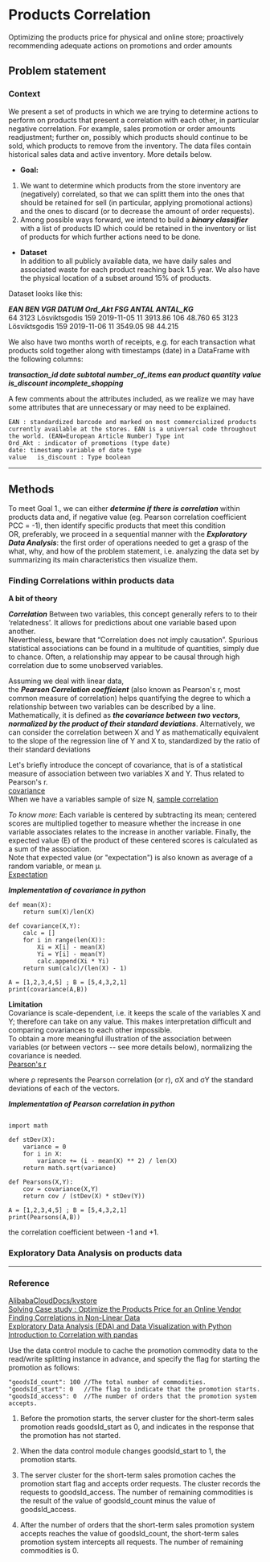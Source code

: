 # Products Correlation
Optimizing the products price for physical and online store; proactively recommending adequate actions on promotions and order amounts


## Problem statement


### Context
We present a set of products in which we are trying to determine actions to perform on products that present a correlation with each other, in particular negative correlation. For example, sales promotion or order amounts readjustment; further on, possibly which products should continue to be sold, which products to remove from the inventory.
The data files contain historical sales data and active inventory. More details below.


 * **Goal:**
1. We want to determine which products from the store inventory are (negatively) correlated, so that we can splitt them into the ones that should be retained for sell (in particular, applying promotional actions) and the ones to discard (or to decrease the amount of order requests).
2. Among possible ways forward, we intend to build a ***binary classifier*** with a list of products ID which could be retained in the inventory or list of products for which further actions need to be done.

* **Dataset**<br>
In addition to all publicly available data, we have daily sales and associated waste for each product reaching back 1.5 year. We also have the physical location of a subset around 15% of products.

Dataset looks like this:

***EAN 	BEN	  VGR	          DATUM	  Ord_Akt	FSG	  ANTAL	  ANTAL_KG***<br>
  64	  3123	Lösviktsgodis	159	2019-11-05	11	  3913.86	106	48.760
  65	  3123	Lösviktsgodis	159	2019-11-06	11	  3549.05	98	44.215

We also have two months worth of receipts, e.g. for each transaction what products sold together along with timestamps (date) in a DataFrame with the following columns:<br>

***transaction_id	date	subtotal	number_of_items	ean	product	quantity	value	is_discount	incomplete_shopping***


A few comments about the attributes included, as we realize we may have some attributes that are unnecessary or may need to be explained.

    EAN : standardized barcode and marked on most commercialized products currently available at the stores. EAN is a universal code throughout the world. (EAN=European Article Number) Type int
    Ord_Akt : indicator of promotions (type date)
    date: timestamp variable of date type
    value	is_discount : Type boolean

<hr>


## Methods

To meet Goal 1., we can either ***determine if there is correlation*** within products data and, if negative value (eg. Pearson correlation coefficient PCC = -1), then identify specific products that meet this condition<br>
OR, preferably, we proceed in a sequential manner with the ***Exploratory Data Analysis***: the first order of operations needed to get a grasp of the what, why, and how of the problem statement, i.e. analyzing the data set by summarizing its main characteristics then visualize them. 

### Finding Correlations within products data

**A bit of theory**

***Correlation***
Between two variables, this concept generally refers to to their ‘relatedness’. It allows for predictions about one variable based upon another.<br>
Nevertheless, beware that “Correlation does not imply causation”. Spurious statistical associations can be found in a multitude of quantities, simply due to chance. Often, a relationship may appear to be causal through high correlation due to some unobserved variables.

Assuming we deal with linear data,<br>
the ***Pearson Correlation coefficient*** (also known as Pearson's r, most common measure of correlation) helps quantifying the degree to which a relationship between two variables can be described by a line. Mathematically, it is defined as ***the covariance between two vectors, normalized by the product of their standard deviations***. Alternatively, we can consider the correlation between X and Y as mathematically equivalent to the slope of the regression line of Y and X  to, standardized by the ratio of their standard deviations<br>

Let's briefly introduce the concept of covariance, that is of a statistical measure of association between two variables X and Y. Thus related to Pearson's r.<br>
[covariance](img/covariance)</br>
When we have a variables sample of size N, [sample correlation](img/covariance)

<i>To know more:</i>
Each variable is centered by subtracting its mean; centered scores are multiplied together to measure whether the increase in one variable associates relates to the increase in another variable. Finally, the expected value (E) of the product of these centered scores is calculated as a sum of the association.<br>
Note that expected value (or "expectation") is also known as average of a random variable, or mean μ.<br>
[Expectation](img/mean)</br>

***Implementation of covariance in python***<br>

``` {code sample illustrated for two lists with objects, here of int type, represented here by products A and B.}
def mean(X):
    return sum(X)/len(X)

def covariance(X,Y):
    calc = []
    for i in range(len(X)):
        Xi = X[i] - mean(X)
        Yi = Y[i] - mean(Y)
        calc.append(Xi * Yi)
    return sum(calc)/(len(X) - 1)
    
A = [1,2,3,4,5] ; B = [5,4,3,2,1]
print(covariance(A,B))
```


<b>Limitation</b><br>
Covariance is scale-dependent, i.e. it keeps the scale of the variables X and Y; therefore can take on any value. This makes interpretation difficult and comparing covariances to each other impossible.<br>
To obtain a more meaningful illustration of the association between variables (or between vectors -- see more details below), normalizing the covariance is needed.</br>
[Pearson's r](img/pearson)<br>

where ρ represents the Pearson correlation (or r), σX and σY the standard deviations of each of the vectors.


***Implementation of Pearson correlation in python***<br>

``` {code sample illustrated for two lists with objects, here of int type, represented here by products A and B}
  
import math

def stDev(X):
    variance = 0
    for i in X:
        variance += (i - mean(X) ** 2) / len(X)
    return math.sqrt(variance)
    
def Pearsons(X,Y):
    cov = covariance(X,Y)
    return cov / (stDev(X) * stDev(Y))
    
A = [1,2,3,4,5] ; B = [5,4,3,2,1]
print(Pearsons(A,B))
```

the correlation coefficient between -1 and +1.


### Exploratory Data Analysis on products data



<hr>

### Reference
[AlibabaCloudDocs/kvstore](https://github.com/AlibabaCloudDocs/kvstore/blob/master/intl.en-US/Best%20Practices/Build%20an%20e-commerce%20short-term%20sales%20promotion%20system%20by%20using%20ApsaraDB%20for%20Redis.md)<br>
[Solving Case study : Optimize the Products Price for an Online Vendor](https://www.analyticsvidhya.com/blog/2016/07/solving-case-study-optimize-products-price-online-vendor-level-hard/)<br>
[Finding Correlations in Non-Linear Data](https://www.freecodecamp.org/news/how-machines-make-predictions-finding-correlations-in-complex-data-dfd9f0d87889/)<br>
[Exploratory Data Analysis (EDA) and Data Visualization with Python](https://kite.com/blog/python/data-analysis-visualization-python/)<br>
[Introduction to Correlation with pandas](https://blogs.oracle.com/datascience/introduction-to-correlation)




</hr>



Use the data control module to cache the promotion commodity data to the read/write splitting instance in advance, and specify the flag for starting the promotion as follows:

``` {#codeblock_g99_9xh_n6s}
"goodsId_count": 100 //The total number of commodities.
"goodsId_start": 0   //The flag to indicate that the promotion starts.
"goodsId_access": 0  //The number of orders that the promotion system accepts.
```

1.  Before the promotion starts, the server cluster for the short-term sales promotion reads goodsId\_start as 0, and indicates in the response that the promotion has not started.

2.  When the data control module changes goodsId\_start to 1, the promotion starts.

3.  The server cluster for the short-term sales promotion caches the promotion start flag and accepts order requests. The cluster records the requests to goodsId\_access. The number of remaining commodities is the result of the value of goodsId\_count minus the value of goodsId\_access.

4.  After the number of orders that the short-term sales promotion system accepts reaches the value of goodsId\_count, the short-term sales promotion system intercepts all requests. The number of remaining commodities is 0.

